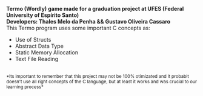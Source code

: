 **Termo (Wordly) game made for a graduation project at UFES (Federal University of Espírito Santo)**
<br />**Developers: Thales Melo da Penha && Gustavo Oliveira Cassaro**
<br />
This Termo program uses some important C concepts as:
- Use of Structs<br />
- Abstract Data Type<br />
- Static Memory Allocation<br />
- Text File Reading<br />
<br />
<sub>*Its important to remember that this project may not be 100% otimizated and it probablt doesn't use all right concepts of the C language, but at least it works and was crucial to our learning process*<sub /> 
